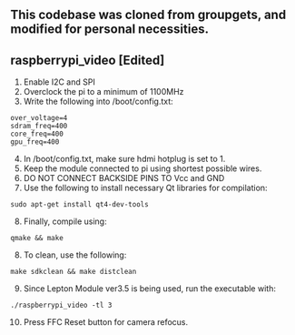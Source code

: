 ## This codebase was cloned from groupgets, and modified for personal necessities.


## raspberrypi_video [Edited]

1. Enable I2C and SPI
2. Overclock the pi to a minimum of 1100MHz
3. Write the following into /boot/config.txt:

```
over_voltage=4  
sdram_freq=400  
core_freq=400  
gpu_freq=400  
```

4. In /boot/config.txt, make sure hdmi hotplug is set to 1.
5. Keep the module connected to pi using shortest possible wires.
6. DO NOT CONNECT BACKSIDE PINS TO Vcc and GND
7. Use the following to install necessary Qt libraries for compilation:

```
sudo apt-get install qt4-dev-tools
```

8. Finally, compile using:

```
qmake && make
```

8. To clean, use the following:

```
make sdkclean && make distclean
```

9. Since Lepton Module ver3.5 is being used, run the executable with:

```
./raspberrypi_video -tl 3
```

10. Press FFC Reset button for camera refocus.